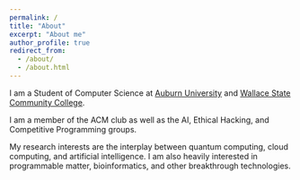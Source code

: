 ```yaml
---
permalink: /
title: "About"
excerpt: "About me"
author_profile: true
redirect_from: 
  - /about/
  - /about.html
---
```


I am a Student of Computer Science at [Auburn University](https://auburn.edu) and [Wallace State Community College](https://wallacestate.edu). 

I am a member of the ACM club as well as the AI, Ethical Hacking, and Competitive Programming groups.

My research interests are the interplay between quantum computing, cloud computing, and artificial intelligence. I am also heavily interested in programmable matter, bioinformatics, and other breakthrough technologies.